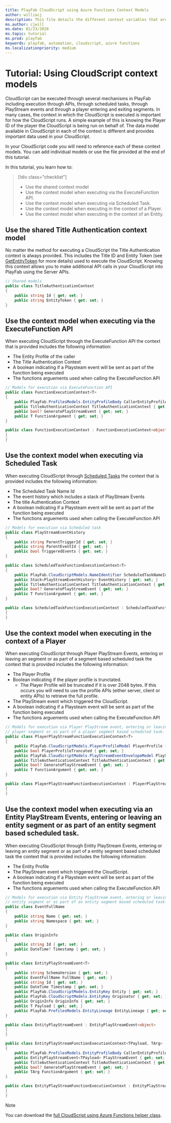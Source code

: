 ```yaml
---
title: PlayFab CloudScript using Azure Functions Context Models
author: williacj
description: This file details the different context variables that are available in PlayFab CloudScript using Azure Functions
ms.author: cjwill
ms.date: 02/23/2020
ms.topic: tutorial
ms.prod: playfab
keywords: playfab, automation, cloudscript, azure functions
ms.localizationpriority: medium
---
```

  
# Tutorial: Using CloudScript context models
CloudScript  can be executed through several mechanisms in PlayFab including execution through APIs, through scheduled tasks, through PlayStream events and through a player entering and exiting segments.  In many cases, the context in which the CloudScript is executed is important for how the CloudScript runs.  A simple example of this is knowing the Player ID of the player the CloudScript is being run on behalf of. The data model available in CloudScript in each of the context is different and provides important data used in your CloudScript.

In your CloudScript code you will need to reference each of these context models.  You can add individual models or use the file provided at the end of this tutorial.

In this tutorial, you learn how to:

> [!div class="checklist"]
> * Use the shared context model
> * Use the context model when executing via the ExecuteFunction API.
> * Use the context model when executing via Scheduled Task.
> * Use the context model when executing in the context of a Player.
> * Use the context model when executing in the context of an Entity.

## Use the shared Title Authentication context model
No matter the method for executing a CloudScript the Title Authentication context is always provided.  This includes the Title ID and Entity Token (see [GetEntityToken](https://docs.microsoft.com/rest/api/playfab/authentication/authentication/getentitytoken?view=playfab-rest) for more details) used to execute the CloudScript.  Knowing this context allows you to make additional API calls in your CloudScript into PlayFab using the Server APIs.

```C#
// Shared models
public class TitleAuthenticationContext
{
    public string Id { get; set; }
    public string EntityToken { get; set; }
}
```

## Use the context model when executing via the ExecuteFunction API
When executing CloudScript through the ExecuteFunction API the context that is provided includes the following information:
* The Entity Profile of the caller
* The Title Authentication Context
* A boolean indicating if a Playsteam event will be sent as part of the function being executed
* The functions arguements used when calling the ExecuteFunction API

```C#
// Models for execution via ExecuteFunction API
public class FunctionExecutionContext<T>
{
    public PlayFab.ProfilesModels.EntityProfileBody CallerEntityProfile { get; set; }
    public TitleAuthenticationContext TitleAuthenticationContext { get; set; }
    public bool? GeneratePlayStreamEvent { get; set; }
    public T FunctionArgument { get; set; }
}

public class FunctionExecutionContext : FunctionExecutionContext<object>
{
}
```

## Use the context model when executing via Scheduled Task
When executing CloudScript through [Scheduled Tasks](https://docs.microsoft.com/gaming/playfab/features/automation/scheduled-tasks/) the context that is provided includes the following information:
* The Scheduled Task Name Id
* The event history which includes a stack of PlayStream Events
* The title Authentication Context
* A boolean indicating if a Playsteam event will be sent as part of the function being executed
* The functions arguements used when calling the ExecuteFunction API

```C#
// Models for execution via Scheduled task
public class PlayStreamEventHistory
{
    public string ParentTriggerId { get; set; }
    public string ParentEventId { get; set; }
    public bool TriggeredEvents { get; set; }
}

public class ScheduledTaskFunctionExecutionContext<T>
{
    public PlayFab.CloudScriptModels.NameIdentifier ScheduledTaskNameId { get; set; }
    public Stack<PlayStreamEventHistory> EventHistory { get; set; }
    public TitleAuthenticationContext TitleAuthenticationContext { get; set; }
    public bool? GeneratePlayStreamEvent { get; set; }
    public T FunctionArgument { get; set; }
}

public class ScheduledTaskFunctionExecutionContext : ScheduledTaskFunctionExecutionContext<object>
{
}
```

## Use the context model when executing in the context of a Player 
When executing CloudScript through Player PlayStream Events, entering or leaving an segment or as part of a segment based scheduled task the context that is provided includes the following information:
* The Player Profile
* Boolean indicating if the player profile is trunctated.  
   * The Player Profile will be truncated if it is over 2048 bytes.  If this occurs you will need to use the profile APIs (either server, client or entity APIs) to retrieve the full profile.
* The PlayStream event which triggered the CloudScript.
* A boolean indicating if a Playsteam event will be sent as part of the function being executed
* The functions arguements used when calling the ExecuteFunction API

```C#
// Models for execution via Player PlayStream event, entering or leaving a 
// player segment or as part of a player segment based scheduled task.
public class PlayerPlayStreamFunctionExecutionContext<T>
{
    public PlayFab.CloudScriptModels.PlayerProfileModel PlayerProfile { get; set; }
    public bool PlayerProfileTruncated { get; set; }
    public PlayFab.CloudScriptModels.PlayStreamEventEnvelopeModel PlayStreamEventEnvelope { get; set; }
    public TitleAuthenticationContext TitleAuthenticationContext { get; set; }
    public bool? GeneratePlayStreamEvent { get; set; }
    public T FunctionArgument { get; set; }
}

public class PlayerPlayStreamFunctionExecutionContext : PlayerPlayStreamFunctionExecutionContext<object>
{
}
```

## Use the context model when executing via an Entity PlayStream Events, entering or leaving an entity segment or as part of an entity segment based scheduled task.
When executing CloudScript through Entity PlayStream Events, entering or leaving an entity segment or as part of a entity segment based scheduled task the context that is provided includes the following information:
* The Entity Profile
* The PlayStream event which triggered the CloudScript.
* A boolean indicating if a Playsteam event will be sent as part of the function being executed
* The functions arguements used when calling the ExecuteFunction API

```C#
// Models for execution via Entity PlayStream event, entering or leaving an 
// entity segment or as part of an entity segment based scheduled task.
public class EventFullName
{
    public string Name { get; set; }
    public string Namespace { get; set; }
}

public class OriginInfo
{
    public string Id { get; set; }
    public DateTime? Timestamp { get; set; }
}

public class EntityPlayStreamEvent<T>
{
    public string SchemaVersion { get; set; }
    public EventFullName FullName { get; set; }
    public string Id { get; set; }
    public DateTime Timestamp { get; set; }
    public PlayFab.CloudScriptModels.EntityKey Entity { get; set; }
    public PlayFab.CloudScriptModels.EntityKey Originator { get; set; }
    public OriginInfo OriginInfo { get; set; }
    public T Payload { get; set; }
    public PlayFab.ProfilesModels.EntityLineage EntityLineage { get; set; }
}

public class EntityPlayStreamEvent : EntityPlayStreamEvent<object>
{
}

public class EntityPlayStreamFunctionExecutionContext<TPayload, TArg>
{
    public PlayFab.ProfilesModels.EntityProfileBody CallerEntityProfile { get; set; }
    public EntityPlayStreamEvent<TPayload> PlayStreamEvent { get; set; }
    public TitleAuthenticationContext TitleAuthenticationContext { get; set; }
    public bool? GeneratePlayStreamEvent { get; set; }
    public TArg FunctionArgument { get; set; }
}

public class EntityPlayStreamFunctionExecutionContext : EntityPlayStreamFunctionExecutionContext<object, object>
{
}
```

> [!NOTE]
> You can download the [full CloudScript using Azure Functions helper class](.\CS2AFHelperClasses.cs).